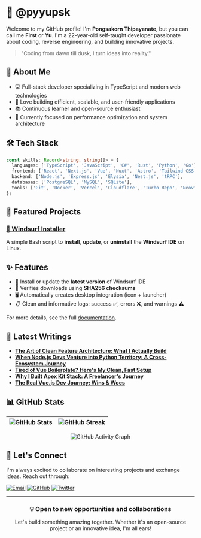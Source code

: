 # 🚀 @pyyupsk

Welcome to my GitHub profile! I'm **Pongsakorn Thipayanate**, but you can call
me **First** or **Yu**. I'm a 22-year-old self-taught developer passionate about coding,
reverse engineering, and building innovative projects.

> "Coding from dawn till dusk, I turn ideas into reality."

## 🎯 About Me

- 💻 Full-stack developer specializing in TypeScript and modern web technologies
- 🔧 Love building efficient, scalable, and user-friendly applications
- 📚 Continuous learner and open-source enthusiast
- 🌱 Currently focused on performance optimization and system architecture

## 🛠️ Tech Stack

```typescript
const skills: Record<string, string[]> = {
  languages: ['TypeScript', 'JavaScript', 'C#', 'Rust', 'Python', 'Go'],
  frontend: ['React', 'Next.js', 'Vue', 'Nuxt', 'Astro', 'Tailwind CSS'],
  backend: ['Node.js', 'Express.js', 'Elysia', 'Nest.js', 'tRPC'],
  databases: ['PostgreSQL', 'MySQL', 'SQLite'],
  tools: ['Git', 'Docker', 'Vercel', 'Cloudflare', 'Turbo Repo', 'Neovim'],
};
```

## 🌟 Featured Projects

### [🌊 Windsurf Installer](https://github.com/pyyupsk/windsurf-installer)

A simple Bash script to **install**, **update**, or **uninstall** the **Windsurf
IDE** on Linux.

## ✨ Features

- 🚀 Install or update the **latest version** of Windsurf IDE
- 🔐 Verifies downloads using **SHA256 checksums**
- 🖥️ Automatically creates desktop integration (icon + launcher)
- 📋 Clean and informative logs: success ✅, errors ❌, and warnings ⚠️

For more details, see the full
[documentation](https://github.com/pyyupsk/windsurf-installer).

## 📝 Latest Writings

<!-- START_WRITINGS_TEMPLATE -->
- **[The Art of Clean Feature Architecture: What I Actually Build](https://fasu.dev/writings/the-art-of-clean-feature-architecture-what-i-actually-build)**
- **[When Node.js Devs Venture into Python Territory: A Cross-Ecosystem Journey](https://fasu.dev/writings/when-node-js-devs-venture-into-python-territory-a-cross-ecosystem-journey)**
- **[Tired of Vue Boilerplate? Here's My Clean, Fast Setup](https://fasu.dev/writings/tired-of-vue-boilerplate-here-s-my-clean-fast-setup)**
- **[Why I Built Apex Kit Stack: A Freelancer's Journey](https://fasu.dev/writings/why-i-built-apex-kit-stack-a-freelancer-s-journey)**
- **[The Real Vue.js Dev Journey: Wins & Woes](https://fasu.dev/writings/the-real-vue-js-dev-journey-wins-woes)**
<!-- END_WRITINGS_TEMPLATE -->

## 📊 GitHub Stats

<div align="center">
  
| ![GitHub Stats](https://github-readme-stats.vercel.app/api?username=pyyupsk&show_icons=true&hide_border=true&bg_color=1e1e2e&text_color=cdd6f4&icon_color=cba6f7&title_color=94e2d5) | ![GitHub Streak](https://streak-stats.demolab.com?user=pyyupsk&theme=catppuccin-mocha&hide_border=true) |
| ------------------------------------------------------------------------------------------------------------------------------------------------------------------------------------ | ------------------------------------------------------------------------------------------------------- |

![GitHub Activity Graph](https://github-readme-activity-graph.vercel.app/graph?username=pyyupsk&bg_color=1e1e2e&color=cdd6f4&line=cba6f7&point=94e2d5&area=true&hide_border=true)

</div>

## 🤝 Let's Connect

I'm always excited to collaborate on interesting projects and exchange ideas.
Reach out through:

[![Email](https://img.shields.io/badge/Email-contact%40fasu.dev-blue?style=flat-square&logo=gmail)](mailto:contact@fasu.dev)
[![GitHub](https://img.shields.io/badge/GitHub-pyyupsk-black?style=flat-square&logo=github)](https://github.com/pyyupsk)
[![Twitter](https://img.shields.io/badge/Twitter-@pyyupsk__-blue?style=flat-square&logo=twitter)](https://x.com/pyyupsk_)

---

<div align="center">
  
### 💡 Open to new opportunities and collaborations

Let's build something amazing together. Whether it's an open-source project or an innovative idea, I'm all ears!

</div>
